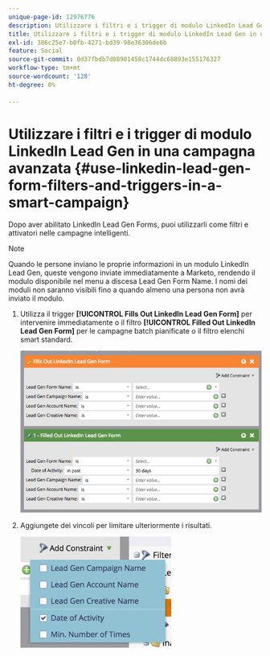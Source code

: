 ```yaml
---
unique-page-id: 12976776
description: Utilizzare i filtri e i trigger di modulo LinkedIn Lead Gen in una campagna intelligente - Documentazione di Marketo - Documentazione di prodotto
title: Utilizzare i filtri e i trigger di modulo LinkedIn Lead Gen in una campagna avanzata
exl-id: 386c25e7-b0fb-4271-bd39-98e36306de6b
feature: Social
source-git-commit: 0d37fbdb7d08901458c1744dc68893e155176327
workflow-type: tm+mt
source-wordcount: '128'
ht-degree: 0%

---
```


# Utilizzare i filtri e i trigger di modulo LinkedIn Lead Gen in una campagna avanzata {#use-linkedin-lead-gen-form-filters-and-triggers-in-a-smart-campaign}

Dopo aver abilitato LinkedIn Lead Gen Forms, puoi utilizzarli come filtri e attivatori nelle campagne intelligenti.

>[!NOTE]
>
>Quando le persone inviano le proprie informazioni in un modulo LinkedIn Lead Gen, queste vengono inviate immediatamente a Marketo, rendendo il modulo disponibile nel menu a discesa Lead Gen Form Name. I nomi dei moduli non saranno visibili fino a quando almeno una persona non avrà inviato il modulo.

1. Utilizza il trigger **[!UICONTROL Fills Out LinkedIn Lead Gen Form]** per intervenire immediatamente o il filtro **[!UICONTROL Filled Out LinkedIn Lead Gen Form]** per le campagne batch pianificate o il filtro elenchi smart standard.

   ![](assets/use-linkedin-lead-gen-form-filters-and-triggers-1.png)

1. Aggiungete dei vincoli per limitare ulteriormente i risultati.

   ![](assets/use-linkedin-lead-gen-form-filters-and-triggers-2.png)
